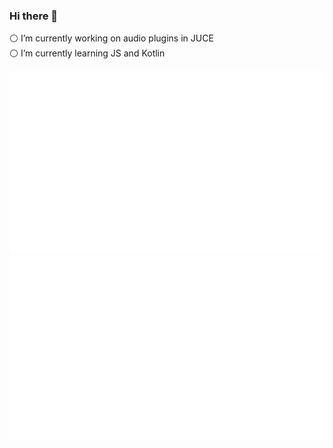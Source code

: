 ### Hi there 👋


⚪️ I’m currently working on audio plugins in JUCE<br />⚪️ I’m currently learning JS and Kotlin
<!--
**jarekkopaczewski/jarekkopaczewski** is a ✨ _special_ ✨ repository because its `README.md` (this file) appears on your GitHub profile.

Here are some ideas to get you started:

- 🔭 I’m currently working on 
- 🌱 I’m currently learning ...
- 👯 I’m looking to collaborate on ...
- 🤔 I’m looking for help with ...
- 💬 Ask me about ...
- 📫 How to reach me: ...
- 😄 Pronouns: ...
- ⚡ Fun fact: ...
-->

![Lang](https://github.com/jarekkopaczewski/Stats/blob/656ba487f78729316125e33e5686aab7221569f6/generated/languages.svg) 
![Stats](https://github.com/jarekkopaczewski/Stats/blob/1ff1ce3d4f65621dbf8c5c423abae5d61e526d0e/generated/overview.svg)

